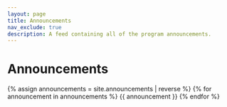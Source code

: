 ```yaml
---
layout: page
title: Announcements
nav_exclude: true
description: A feed containing all of the program announcements.
---
```


# Announcements

{% assign announcements = site.announcements | reverse %}
{% for announcement in announcements %}
{{ announcement }}
{% endfor %}
